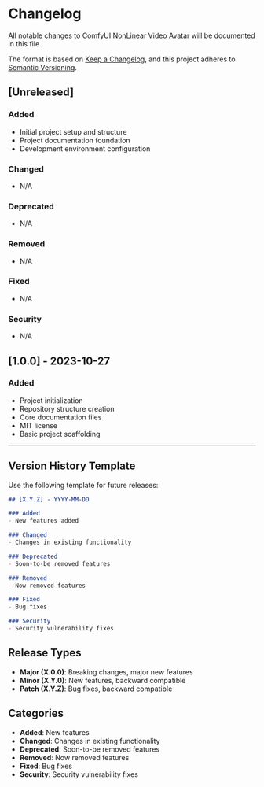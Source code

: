 # Changelog

All notable changes to ComfyUI NonLinear Video Avatar will be documented in this file.

The format is based on [Keep a Changelog](https://keepachangelog.com/en/1.0.0/),
and this project adheres to [Semantic Versioning](https://semver.org/spec/v2.0.0.html).

## [Unreleased]

### Added
- Initial project setup and structure
- Project documentation foundation
- Development environment configuration

### Changed
- N/A

### Deprecated  
- N/A

### Removed
- N/A

### Fixed
- N/A

### Security
- N/A

## [1.0.0] - 2023-10-27

### Added
- Project initialization
- Repository structure creation
- Core documentation files
- MIT license
- Basic project scaffolding

---

## Version History Template

Use the following template for future releases:

```markdown
## [X.Y.Z] - YYYY-MM-DD

### Added
- New features added

### Changed  
- Changes in existing functionality

### Deprecated
- Soon-to-be removed features

### Removed
- Now removed features

### Fixed
- Bug fixes

### Security
- Security vulnerability fixes
```

## Release Types

- **Major (X.0.0)**: Breaking changes, major new features
- **Minor (X.Y.0)**: New features, backward compatible
- **Patch (X.Y.Z)**: Bug fixes, backward compatible

## Categories

- **Added**: New features
- **Changed**: Changes in existing functionality
- **Deprecated**: Soon-to-be removed features
- **Removed**: Now removed features
- **Fixed**: Bug fixes
- **Security**: Security vulnerability fixes